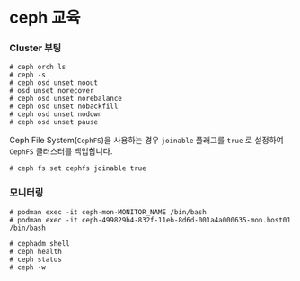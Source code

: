 # ceph 교육

### Cluster 부팅

```
# ceph orch ls
# ceph -s
# ceph osd unset noout
# osd unset norecover
# ceph osd unset norebalance
# ceph osd unset nobackfill
# ceph osd unset nodown
# ceph osd unset pause
```

Ceph File System(`CephFS`)을 사용하는 경우 `joinable` 플래그를 `true` 로 설정하여 `CephFS` 클러스터를 백업합니다.

```
# ceph fs set cephfs joinable true
```



### 모니터링

```
# podman exec -it ceph-mon-MONITOR_NAME /bin/bash
# podman exec -it ceph-499829b4-832f-11eb-8d6d-001a4a000635-mon.host01 /bin/bash
```



```
# cephadm shell
# ceph health
# ceph status 
# ceph -w
```




